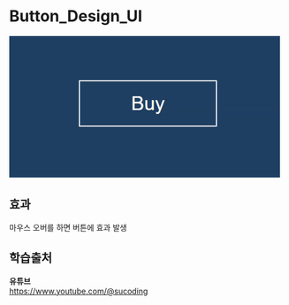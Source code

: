 # Button_Design_UI
<img src="./image.gif">

## 효과 
마우스 오버를 하면 버튼에 효과 발생  
  
## 학습출처 
**유튜브**    
https://www.youtube.com/@sucoding